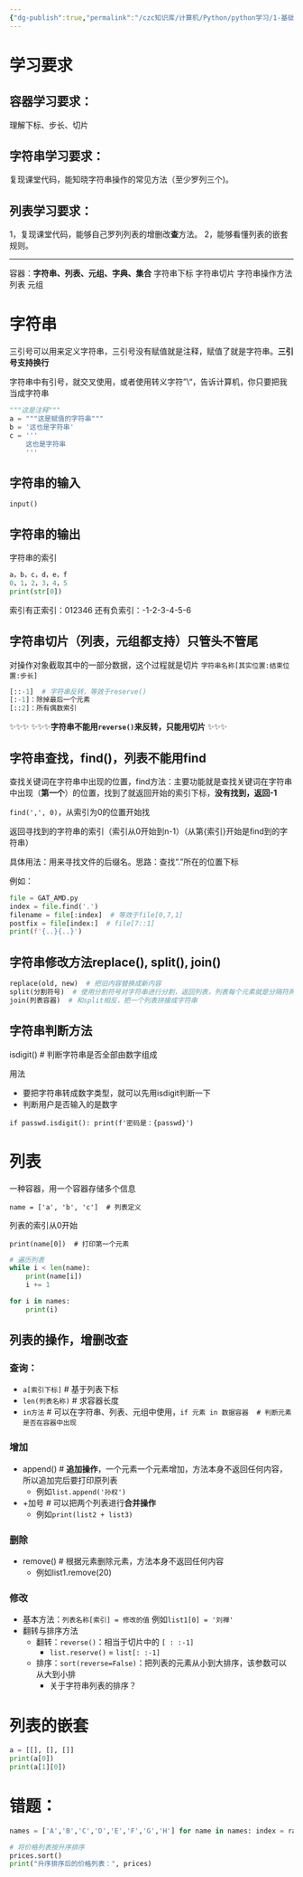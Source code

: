 ```yaml
---
{"dg-publish":true,"permalink":"/czc知识库/计算机/Python/python学习/1-基础的基础/104-字符串和列表（数据容器）/","dgPassFrontmatter":true,"created":"2024-10-17T10:47:26.603+08:00","updated":"2024-12-08T12:39:45.263+08:00"}
---
```



# 学习要求
## 容器学习要求：
理解下标、步长、切片
## 字符串学习要求：
复现课堂代码，能知晓字符串操作的常见方法（至少罗列三个)。
## 列表学习要求：
1，复现课堂代码，能够自己罗列列表的增删改**查**方法。
2，能够看懂列表的嵌套规则。

---

容器：**字符串、列表、元组、字典、集合**
字符串下标
字符串切片
字符串操作方法
列表
元组

# 字符串

三引号可以用来定义字符串，三引号没有赋值就是注释，赋值了就是字符串。**三引号支持换行**

字符串中有引号，就交叉使用，或者使用转义字符”\\“，告诉计算机，你只要把我当成字符串
```python
"""这是注释"""
a = """这是赋值的字符串"""
b = '这也是字符串'
c = '''
	这也是字符串
	'''
```

## 字符串的输入

`input()`

## 字符串的输出
字符串的索引
```python
a，b，c，d，e，f
0，1，2，3，4，5
print(str[0])
```

索引有正索引：012346
还有负索引：-1-2-3-4-5-6

## 字符串切片（列表，元组都支持）**只管头不管尾**

对操作对象截取其中的一部分数据，这个过程就是切片
`字符串名称[其实位置:结束位置:步长]`

```python
[::-1]  # 字符串反转，等效于reserve()
[:-1]：除掉最后一个元素
[::2]：所有偶数索引
```

✨✨✨
✨✨✨**字符串不能用`reverse()`来反转，只能用切片**
✨✨✨
## 字符串查找，find()，**列表不能用find**
查找关键词在字符串中出现的位置，find方法：主要功能就是查找关键词在字符串中出现（**第一个**）的位置，找到了就返回开始的索引下标，**没有找到，返回-1**

`find(',', 0)`，从索引为0的位置开始找

返回寻找到的字符串的索引（索引从0开始到n-1）（从第{索引}开始是find到的字符串）

具体用法：用来寻找文件的后缀名。思路：查找“.”所在的位置下标

例如：
```python
file = GAT_AMD.py
index = file.find('.')
filename = file[:index]  # 等效于file[0,7,1]
postfix = file[index:]  # file[7::1]
print(f'{..}{..}')
```

## 字符串修改方法replace(), split(), join()


```python
replace(old, new)  # 把旧内容替换成新内容
split(分割符号)  # 使用分割符号对字符串进行分割，返回列表，列表每个元素就是分隔符两边的数据
join(列表容器)  # 和split相反，把一个列表拼接成字符串
```

## 字符串判断方法

isdigit()  # 判断字符串是否全部由数字组成

用法
- 要把字符串转成数字类型，就可以先用isdigit判断一下
- 判断用户是否输入的是数字

`if passwd.isdigit(): print(f'密码是：{passwd}')`

# 列表

一种容器，用一个容器存储多个信息

`name = ['a', 'b', 'c']  # 列表定义`

列表的索引从0开始

`print(name[0])  # 打印第一个元素`

```python
# 遍历列表
while i < len(name):
	print(name[i])
	i += 1

for i in names:
	print(i)
```

## 列表的操作，增删改查

### 查询：
- `a[索引下标]`  # 基于列表下标
- `len(列表名称)`  # 求容器长度
- `in方法`  # 可以在字符串、列表、元组中使用，`if 元素 in 数据容器  # 判断元素是否在容器中出现`

### 增加
- append()  # **追加操作**，一个元素一个元素增加，方法本身不返回任何内容，所以追加完后要打印原列表
	- 例如`list.append('孙权')`
- +加号  # 可以把两个列表进行**合并操作**
	- 例如`print(list2 + list3)`
### 删除
- remove()  # 根据元素删除元素，方法本身不返回任何内容
	- 例如list1.remove(20)

### 修改

- 基本方法：`列表名称[索引] = 修改的值`  例如`list1[0] = '刘禅'`
- 翻转与排序方法
	- 翻转：`reverse()`：相当于切片中的 `[ : :-1]`
		- `list.reserve()` = `list[: :-1]`
	- 排序：`sort(reverse=False)`：把列表的元素从小到大排序，该参数可以从大到小排
		- 关于字符串列表的排序？

# 列表的嵌套

```python
a = [[], [], []]
print(a[0])
print(a[1][0])
```



# 错题：


```python
names = ['A','B','C','D','E','F','G','H'] for name in names: index = random.randint(0,2) offices[index].append(name)
```

```python
# 将价格列表按升序排序 
prices.sort() 
print("升序排序后的价格列表：", prices)
```

